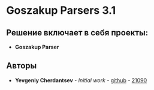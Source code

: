 # Goszakup Parsers 3.1

## Решение включает в себя проекты:
* **Goszakup Parser**


## Авторы

* **Yevgeniy Cherdantsev** - *Initial work* - [github](https://github.com/ZhekaCher) - [21090](http://192.168.1.75:7990/users/e.cherdancev)